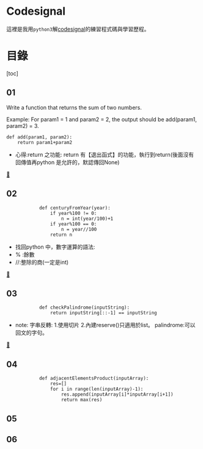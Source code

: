 Codesignal
==
這裡是我用`python3`解[codesignal](https://app.codesignal.com/)的練習程式碼與學習歷程。

目錄
==
[toc]

## 01
 Write a function that returns the sum of two numbers.

Example:
For param1 = 1 and param2 = 2,
the output should be add(param1, param2) = 3.


    def add(param1, param2):
        return param1+param2

* 心得:return 之功能:
return 有【退出函式】的功能，執行到return(後面沒有回傳值再python 是允許的，默認傳回None)

[📔](#目錄)

## 02
                def centuryFromYear(year):
                    if year%100 != 0:
                        n = int(year/100)+1
                    if year%100 == 0:
                        n = year//100
                    return n
* 找回python 中，數字運算的語法:
 * % :餘數
 * //:整除的商(一定是int)

[📔](#目錄)

## 03
                def checkPalindrome(inputString):
                    return inputString[::-1] == inputString

* note:
字串反轉:
1.使用切片
2.內建reserve()只適用於list。
palindrome:可以回文的字句。

[📔](#目錄)

## 04
                def adjacentElementsProduct(inputArray):
                    res=[]
                    for i in range(len(inputArray)-1):
                        res.append(inputArray[i]*inputArray[i+1])
                        return max(res)


## 05

## 06
